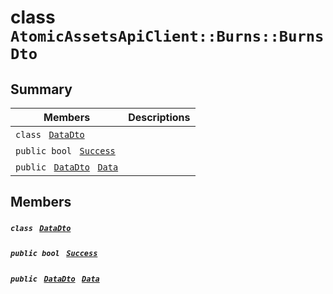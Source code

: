 # class `AtomicAssetsApiClient::Burns::BurnsDto` 

## Summary

 Members                                | Descriptions                                
----------------------------------------|---------------------------------------------
`class ` [`DataDto`](.github/workflows/documentation/md/AtomicAssetsApiClient--Burns--BurnsDto--DataDto.md#class_atomic_assets_api_client_1_1_burns_1_1_burns_dto_1_1_data_dto)        | 
`public bool ` [`Success`](#class_atomic_assets_api_client_1_1_burns_1_1_burns_dto_1a506fb037fbb6bfe8f254c021a2c3cfac) | 
`public ` [`DataDto`](.github/workflows/documentation/md/AtomicAssetsApiClient--Burns--BurnsDto--DataDto.md#class_atomic_assets_api_client_1_1_burns_1_1_burns_dto_1_1_data_dto)` ` [`Data`](#class_atomic_assets_api_client_1_1_burns_1_1_burns_dto_1a6ed89521b3da4f30d2ab82c36d0afd13) | 

## Members

##### `class ` [`DataDto`](.github/workflows/documentation/md/AtomicAssetsApiClient--Burns--BurnsDto--DataDto.md#class_atomic_assets_api_client_1_1_burns_1_1_burns_dto_1_1_data_dto) 

##### `public bool ` [`Success`](#class_atomic_assets_api_client_1_1_burns_1_1_burns_dto_1a506fb037fbb6bfe8f254c021a2c3cfac) 

##### `public ` [`DataDto`](.github/workflows/documentation/md/AtomicAssetsApiClient--Burns--BurnsDto--DataDto.md#class_atomic_assets_api_client_1_1_burns_1_1_burns_dto_1_1_data_dto)` ` [`Data`](#class_atomic_assets_api_client_1_1_burns_1_1_burns_dto_1a6ed89521b3da4f30d2ab82c36d0afd13) 


